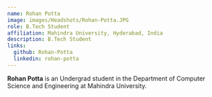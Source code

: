 ```yaml
---
name: Rohan Potta
image: images/Headshots/Rohan-Potta.JPG
role: B.Tech Student
affiliation: Mahindra University, Hyderabad, India
description: B.Tech Student
links:
  github: Rohan-Potta
  linkedin: rohan-potta
---
```


**Rohan Potta** is an Undergrad student in the Department of Computer Science and Engineering at Mahindra University.
